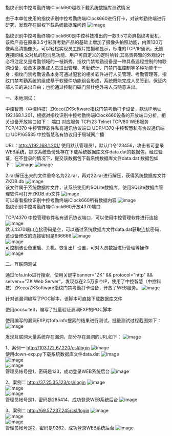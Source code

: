 指纹识别中控考勤终端iClock660越权下载系统数据库测试情况

由于本单位使用的指纹识别中控考勤终端iClock660进行打卡，对该考勤终端进行研究，发现存在越权下载系统数据库问题
![image](https://github.com/rabbitsafe/iClock660/blob/main/1.jpg)
 
指纹识别中控考勤终端iClock660是中控科技推出的一款3.5寸彩屏指纹考勤机，该款产品在原来3.5寸彩屏考勤产品的基础上增加了摄像头拍照功能，内置130万像素高清摄像头，可以轻松实现员工照片拍摄和显示，标准的TCP/IP通讯，无缝连接网络,公对私的短消息功能、用户可自定义的定时响铃,其高贵典雅的外观设计必将注定又是考勤领域的一枝新秀。指纹门禁考勤设备是一种具备远程控制的物联网设备，设备本身集成人员进出管理、考勤统计、门禁门磁控制等多种功能于一身；指纹门禁考勤设备本身可通过配套的相关软件进行人员管理、考勤管理等。指纹门禁考勤系统的组成基于软硬件功能组合形成，系统既能完成人员签到，保证内部人员的进出自由；也能通过控制门磁门禁杜绝外来人员随意进出。

一、本地测试：

中控智慧（中控科技）ZKeco/ZKSoftware指纹门禁考勤打卡设备，默认IP地址192.168.1.201，根据对指纹识别中控考勤终端iClock660设备的开放端口分析，相关设备开放端口如下：
端口                 对应服务
TCP/23	              Telnet
TCP/80	              WEB服务
TCP/4370             中控管理软件私有通讯协议端口
UDP/4370	          中控智慧私有协议通讯端口
UDP/65535	          中控智慧私有协议用于局域网广播

URL：http://192.168.1.201/
使用默认管理员1，默认口令123456，攻击者可登录WEB系统，抓取系统备份处存在下载系统数据库文件data.dat的数据包，经过验证，在不登录的情况下，提交该数据包下载系统数据库文件data.dat
数据包如下：
![image](https://github.com/rabbitsafe/iClock660/blob/main/2.png) 
![image](https://github.com/rabbitsafe/iClock660/blob/main/3.png) 
 
2.rar解压出来的文件重命名为22.rar，再对22.rar进行解压，获得系统数据库文件ZKDB.db
![image](https://github.com/rabbitsafe/iClock660/blob/main/4.png)  
该文件属于系统数据库文件，该系统使用的SQLite数据库，使用SQLite数据库管理软件可打开ZKDB.db文件
![image](https://github.com/rabbitsafe/iClock660/blob/main/5.png)  
可以查看指纹识别中控考勤终端iClock660所有数据内容
![image](https://github.com/rabbitsafe/iClock660/blob/main/6.png)  
指纹识别中控考勤终端iClock660开放4370端口

TCP/4370  中控管理软件私有通讯协议端口，可以使用中控管理软件进行连接
![image](https://github.com/rabbitsafe/iClock660/blob/main/7.png)  
默认4370端口连接密码是空，可以通过系统数据库文件data.dat获取连接密码，该设备修改的连接密码是666666
![image](https://github.com/rabbitsafe/iClock660/blob/main/8.png)  
![image](https://github.com/rabbitsafe/iClock660/blob/main/9.png)  
可控制该设备重启、关机、恢复出厂设置，可对人员数据进行管理等操作
![image](https://github.com/rabbitsafe/iClock660/blob/main/10.png)  

二、互联网测试

通过fofa.info进行搜索，使用关键字banner="ZK" && protocol="http" && server=="ZK Web Server"，发现存在2.5万多个IP，使用了中控智慧（中控科技）ZKeco/ZKSoftware指纹门禁考勤打卡设备，开放了WEB服务。
![image](https://github.com/rabbitsafe/iClock660/blob/main/11.png)   

针对该漏洞编写了POC脚本，该脚本可直接下载数据库文件
 

使用pocsuite3，编写了批量验证漏洞EXP的POC脚本
 

使用编写的漏洞EXP对fofa.info搜索的结果进行测试，批量测试过程截图如下：
![image](https://github.com/rabbitsafe/iClock660/blob/main/12.png)   

发现互联网大量系统存在漏洞，部分存在漏洞的URL如下：
![image](https://github.com/rabbitsafe/iClock660/blob/main/13.png)  

1、案例一
http://103.122.67.220/csl/login
![image](https://github.com/rabbitsafe/iClock660/blob/main/14.png)   
使用down-exp.py下载系统数据库文件data.dat
![image](https://github.com/rabbitsafe/iClock660/blob/main/15.png)   
![image](https://github.com/rabbitsafe/iClock660/blob/main/16.png)   
![image](https://github.com/rabbitsafe/iClock660/blob/main/17.png)   
管理员帐号是1，密码是123，成功登录WEB系统后台
![image](https://github.com/rabbitsafe/iClock660/blob/main/18.png)   

2、案例二
http://37.25.35.123/csl/login
![image](https://github.com/rabbitsafe/iClock660/blob/main/19.png)   
![image](https://github.com/rabbitsafe/iClock660/blob/main/20.png)   
![image](https://github.com/rabbitsafe/iClock660/blob/main/21.png)   
管理员帐号是1，密码是285414，成功登录WEB系统后台
![image](https://github.com/rabbitsafe/iClock660/blob/main/22.png)   

3、案例二
http://69.57.237.245/csl/login
![image](https://github.com/rabbitsafe/iClock660/blob/main/23.png)   
![image](https://github.com/rabbitsafe/iClock660/blob/main/24.png)   
![image](https://github.com/rabbitsafe/iClock660/blob/main/25.png)   
管理员帐号是2，密码是9262，成功登录WEB系统后台
![image](https://github.com/rabbitsafe/iClock660/blob/main/26.png)   

